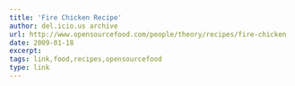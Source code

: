 ```yaml
---
title: 'Fire Chicken Recipe'
author: del.icio.us archive
url: http://www.opensourcefood.com/people/theory/recipes/fire-chicken
date: 2009-01-18
excerpt: 
tags: link,food,recipes,opensourcefood
type: link
---
```

